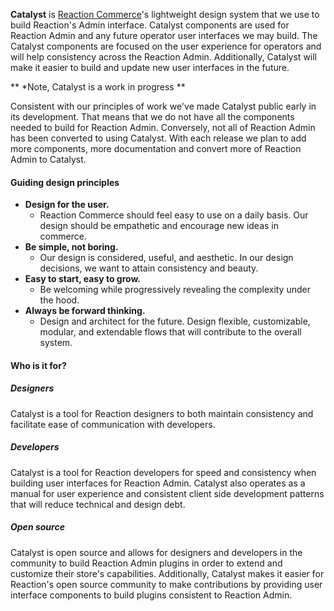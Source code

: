 **Catalyst** is [Reaction Commerce](https://www.reactioncommerce.com/)'s lightweight design system that we use to build Reaction's Admin interface. Catalyst components are used for Reaction Admin and any future operator user interfaces we may build. The Catalyst components are focused on the user experience for operators and will help consistency across the Reaction Admin. Additionally, Catalyst will make it easier to build and update new user interfaces in the future.

** *Note, Catalyst is a work in progress **

Consistent with our principles of work we've made Catalyst public early in its development. That means that we do not have all the components needed to build for Reaction Admin. Conversely, not all of Reaction Admin has been converted to using Catalyst. With each release we plan to add more components, more documentation and convert more of Reaction Admin to Catalyst.

#### Guiding design principles

- **Design for the user.**
    - Reaction Commerce should feel easy to use on a daily basis. Our design should be empathetic and encourage new ideas in commerce.
- **Be simple, not boring.**
    - Our design is considered, useful, and aesthetic. In our design decisions, we want to attain consistency and beauty.
- **Easy to start, easy to grow.**
    - Be welcoming while progressively revealing the complexity under the hood.
- **Always be forward thinking.**
    - Design and architect for the future. Design flexible, customizable, modular, and extendable flows that will contribute to the overall system.

#### Who is it for?

##### Designers

Catalyst is a tool for Reaction designers to both maintain consistency and facilitate ease of communication with developers. 

##### Developers

Catalyst is a tool for Reaction developers for speed and consistency when building user interfaces for Reaction Admin. Catalyst also operates as a manual for user experience and consistent client side development patterns that will reduce technical and design debt. 

##### Open source

Catalyst is open source and allows for designers and developers in the community to build Reaction Admin plugins in order to extend and customize their store's capabilities. Additionally, Catalyst makes it easier for Reaction's open source community to make contributions by providing user interface components to build plugins consistent to Reaction Admin.